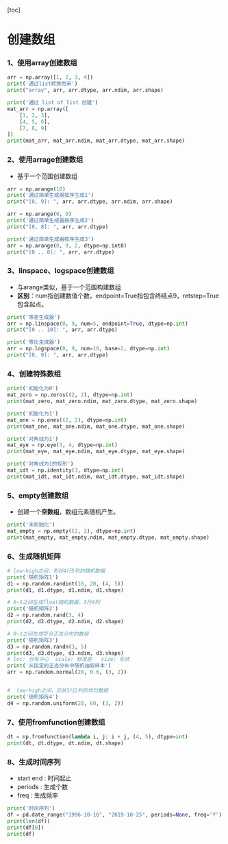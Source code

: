 [toc]


# 创建数组

### 1、使用array创建数组
```python
arr = np.array([1, 2, 3, 4])
print('通过list转换而来')
print("array", arr, arr.dtype, arr.ndim, arr.shape)

print('通过 list of list 创建')
mat_arr = np.array([
    [1, 2, 3],
    [4, 5, 6],
    [7, 8, 9]
])
print(mat_arr, mat_arr.ndim, mat_arr.dtype, mat_arr.shape)
```
### 2、使用arrage创建数组
- 基于一个范围创建数组
```python
arr = np.arange(10)
print('通过简单生成器按序生成1')
print("[0, 9]: ", arr, arr.dtype, arr.ndim, arr.shape)

arr = np.arange(0, 9)
print('通过简单生成器按序生成2')
print("[0, 8]: ", arr, arr.dtype)

print('通过简单生成器按序生成3')
arr = np.arange(0, 9, 2, dtype=np.int8)
print("[0 .. 8]: ", arr, arr.dtype)
```
### 3、linspace、logspace创建数组
- 与arange类似，基于一个范围构建数组
- **区别**：num指创建数值个数，endpoint=True指包含终结点9，retstep=True包含起点。
```python
print('等差生成器')
arr = np.linspace(0, 9, num=5, endpoint=True, dtype=np.int)
print("[0 .. 10]: ", arr, arr.dtype)

print('等比生成器')
arr = np.logspace(0, 9, num=10, base=2, dtype=np.int)
print("[0, 9]: ", arr, arr.dtype)
```
### 4、创建特殊数组
```python
print('初始化为0')
mat_zero = np.zeros((2, 2), dtype=np.int)
print(mat_zero, mat_zero.ndim, mat_zero.dtype, mat_zero.shape)

print('初始化为1')
mat_one = np.ones((2, 2), dtype=np.int)
print(mat_one, mat_one.ndim, mat_one.dtype, mat_one.shape)

print('对角线为1')
mat_eye = np.eye(3, 4, dtype=np.int)
print(mat_eye, mat_eye.ndim, mat_eye.dtype, mat_eye.shape)

print('对角线为1的矩形')
mat_idt = np.identity(3, dtype=np.int)
print(mat_idt, mat_idt.ndim, mat_idt.dtype, mat_idt.shape)
```
### 5、empty创建数组
- 创建一个**空数组**，数组元素随机产生。
```python
print('未初始化')
mat_empty = np.empty((2, 2), dtype=np.int)
print(mat_empty, mat_empty.ndim, mat_empty.dtype, mat_empty.shape)
```
### 6、生成随机矩阵
```python
# low~high之间，形状4行5列的随机数据
print('随机矩阵1')
d1 = np.random.randint(10, 20, (4, 5))  
print(d1, d1.dtype, d1.ndim, d1.shape)

# 0~1之间生成float随机数据，3行4列
print('随机矩阵2')
d2 = np.random.rand(3, 4)
print(d2, d2.dtype, d2.ndim, d2.shape)

# 0~1之间生成符合正态分布的数组
print('随机矩阵3')
d3 = np.random.randn(3, 5)
print(d3, d3.dtype, d3.ndim, d3.shape)
# loc: 分布中心  scale: 标准差   size: 形状
print('从指定的正态分布中随机抽取样本')
arr = np.random.normal(20, 0.6, (3, 2))


#  low~high之间，形状3行2列的均匀数据
print('随机矩阵4')
d4 = np.random.uniform(20, 60, (3, 2))
```

### 7、使用fromfunction创建数组
```python
dt = np.fromfunction(lambda i, j: i + j, (4, 5), dtype=int)
print(dt, dt.dtype, dt.ndim, dt.shape)
```

### 8、生成时间序列
- start end : 时间起止
- periods : 生成个数
- freq : 生成频率
```python
print('时间序列')
df = pd.date_range("1996-10-16", "2019-10-25", periods=None, freq='Y')
print(len(df))
print(df[0])
print(df)
```